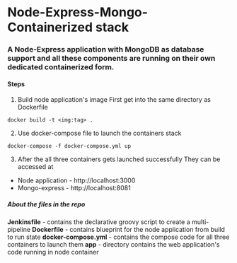 # Node-Express-Mongo-Containerized stack

### A Node-Express application with MongoDB as database support and  all these components are running on their own dedicated containerized form.

#### Steps

1. Build node application's image
First get into the same directory as Dockerfile

`docker build -t <img:tag> .`

2. Use docker-compose file to launch the containers stack

`docker-compose -f docker-compose.yml up`

3. After the all three containers gets launched successfully
They can be accessed at

- Node application - http://localhost:3000
- Mongo-express - http://localhost:8081

##### About the files in the repo

**Jenkinsfile** - contains the declarative groovy script to create a multi-pipeline
**Dockerfile** - contains blueprint for the node application from build to run state
**docker-compose.yml** - contains the compose code for all three containers to launch them
**app** - directory contains the web application's code running in node container
